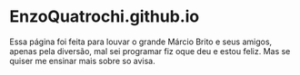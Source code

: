 ﻿# EnzoQuatrochi.github.io 
Essa página foi feita para louvar o grande Márcio Brito e seus amigos, apenas pela diversão, mal sei programar fiz oque deu e estou feliz. 
Mas se quiser me ensinar mais sobre so avisa.
